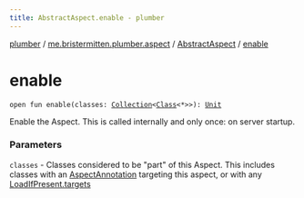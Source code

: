 ```yaml
---
title: AbstractAspect.enable - plumber
---
```


[plumber](../../index.html) / [me.bristermitten.plumber.aspect](../index.html) / [AbstractAspect](index.html) / [enable](./enable.html)

# enable

`open fun enable(classes: `[`Collection`](https://kotlinlang.org/api/latest/jvm/stdlib/kotlin.collections/-collection/index.html)`<`[`Class`](https://docs.oracle.com/javase/6/docs/api/java/lang/Class.html)`<*>>): `[`Unit`](https://kotlinlang.org/api/latest/jvm/stdlib/kotlin/-unit/index.html)

Enable the Aspect. This is called internally and only once: on server startup.

### Parameters

`classes` - Classes considered to be "part" of this Aspect. This includes classes with an
[AspectAnnotation](../-aspect-annotation/index.html) targeting this aspect, or with any [LoadIfPresent.targets](../-load-if-present/targets.html)